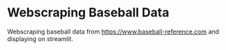 # Webscraping Baseball Data

Webscraping baseball data from https://www.baseball-reference.com and displaying on streamlit.
